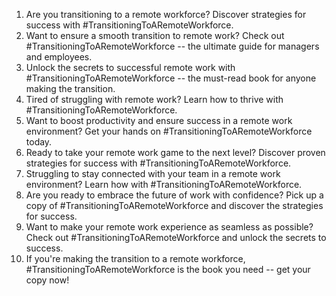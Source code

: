 1. Are you transitioning to a remote workforce? Discover strategies for success with #TransitioningToARemoteWorkforce.
2. Want to ensure a smooth transition to remote work? Check out #TransitioningToARemoteWorkforce -- the ultimate guide for managers and employees.
3. Unlock the secrets to successful remote work with #TransitioningToARemoteWorkforce -- the must-read book for anyone making the transition.
4. Tired of struggling with remote work? Learn how to thrive with #TransitioningToARemoteWorkforce.
5. Want to boost productivity and ensure success in a remote work environment? Get your hands on #TransitioningToARemoteWorkforce today.
6. Ready to take your remote work game to the next level? Discover proven strategies for success with #TransitioningToARemoteWorkforce.
7. Struggling to stay connected with your team in a remote work environment? Learn how with #TransitioningToARemoteWorkforce.
8. Are you ready to embrace the future of work with confidence? Pick up a copy of #TransitioningToARemoteWorkforce and discover the strategies for success.
9. Want to make your remote work experience as seamless as possible? Check out #TransitioningToARemoteWorkforce and unlock the secrets to success.
10. If you're making the transition to a remote workforce, #TransitioningToARemoteWorkforce is the book you need -- get your copy now!
